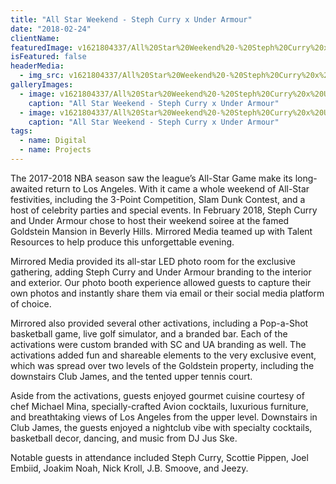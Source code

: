 ```yaml
---
title: "All Star Weekend - Steph Curry x Under Armour"
date: "2018-02-24"
clientName: 
featuredImage: v1621804337/All%20Star%20Weekend%20-%20Steph%20Curry%20x%20Under%20Armour/IMG_3176_xhnvoq.jpg
isFeatured: false
headerMedia:
  - img_src: v1621804337/All%20Star%20Weekend%20-%20Steph%20Curry%20x%20Under%20Armour/IMG_3176_xhnvoq.jpg
galleryImages:
  - image: v1621804337/All%20Star%20Weekend%20-%20Steph%20Curry%20x%20Under%20Armour/IMG_8259-e1523060008685_unokgs.jpg
    caption: "All Star Weekend - Steph Curry x Under Armour"
  - image: v1621804337/All%20Star%20Weekend%20-%20Steph%20Curry%20x%20Under%20Armour/IMG_8260-e1523059978356_twgx1h.jpg
    caption: "All Star Weekend - Steph Curry x Under Armour"
tags:
  - name: Digital
  - name: Projects
---
```


The 2017-2018 NBA season saw the league’s All-Star Game make its long-awaited return to Los Angeles. With it came a whole weekend of All-Star festivities, including the 3-Point Competition, Slam Dunk Contest, and a host of celebrity parties and special events. In February 2018, Steph Curry and Under Armour chose to host their weekend soiree at the famed Goldstein Mansion in Beverly Hills. Mirrored Media teamed up with Talent Resources to help produce this unforgettable evening.

Mirrored Media provided its all-star LED photo room for the exclusive gathering, adding Steph Curry and Under Armour branding to the interior and exterior. Our photo booth experience allowed guests to capture their own photos and instantly share them via email or their social media platform of choice. 

Mirrored also provided several other activations, including a Pop-a-Shot basketball game, live golf simulator, and a branded bar. Each of the activations were custom branded with SC and UA branding as well. The activations added fun and shareable elements to the very exclusive event, which was spread over two levels of the Goldstein property, including the downstairs Club James, and the tented upper tennis court.

Aside from the activations, guests enjoyed gourmet cuisine courtesy of chef Michael Mina, specially-crafted Avion cocktails, luxurious furniture, and breathtaking views of Los Angeles from the upper level. Downstairs in Club James, the guests enjoyed a nightclub vibe with specialty cocktails, basketball decor, dancing, and music from DJ Jus Ske.  

Notable guests in attendance included Steph Curry, Scottie Pippen, Joel Embiid, Joakim Noah, Nick Kroll, J.B. Smoove, and Jeezy.